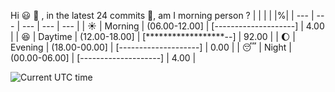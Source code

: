Hi :smiley: :wave:   , in the latest 24 commits :bug:, am I morning person ?
| | | | |%|
| --- | --- | --- | --- | --- |
| :sunny: | Morning | (06.00-12.00] | [--------------------] | 4.00 |
| :satisfied: | Daytime | (12.00-18.00] | [******************--] | 92.00 |
| :moon: | Evening | (18.00-00.00] | [--------------------] | 0.00 |
| :sleeping: | Night | (00.00-06.00] | [--------------------] | 4.00 |

![Current UTC time](https://jojoee.jojoee.com/api/utcnowgif?utcnow)
